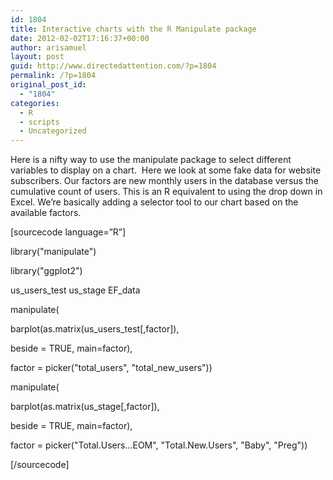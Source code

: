 ```yaml
---
id: 1804
title: Interactive charts with the R Manipulate package
date: 2012-02-02T17:16:37+00:00
author: arisamuel
layout: post
guid: http://www.directedattention.com/?p=1804
permalink: /?p=1804
original_post_id:
  - "1804"
categories:
  - R
  - scripts
  - Uncategorized
---
```

Here is a nifty way to use the manipulate package to select different variables to display on a chart.  Here we look at some fake data for website subscribers. Our factors are new monthly users in the database versus the cumulative count of users. This is an R equivalent to using the drop down in Excel. We&#8217;re basically adding a selector tool to our chart based on the available factors.

[sourcecode language=&#8221;R&#8221;]

library("manipulate")
  
library("ggplot2")

us\_users\_test us\_stage EF\_data
  
manipulate(
    
barplot(as.matrix(us\_users\_test[,factor]),
            
beside = TRUE, main=factor),
    
factor = picker("total\_users", "total\_new_users"))

manipulate(
    
barplot(as.matrix(us_stage[,factor]),
            
beside = TRUE, main=factor),
    
factor = picker("Total.Users&#8230;EOM", "Total.New.Users", "Baby", "Preg"))
  
[/sourcecode]

[<img class="alignleft size-medium wp-image-1808" title="R manipulate package - output screenshot" src="https://i2.wp.com/www.samuelakerstein.com/wp-content/uploads/2012/11/manipulate_f-300x149.png?fit=300%2C148" alt="" srcset="https://i1.wp.com/www.samuelakerstein.com/wp-content/uploads/2012/11/manipulate_f.png?w=1139 1139w, https://i1.wp.com/www.samuelakerstein.com/wp-content/uploads/2012/11/manipulate_f.png?resize=300%2C149 300w, https://i1.wp.com/www.samuelakerstein.com/wp-content/uploads/2012/11/manipulate_f.png?resize=768%2C381 768w, https://i1.wp.com/www.samuelakerstein.com/wp-content/uploads/2012/11/manipulate_f.png?resize=1024%2C508 1024w" sizes="(max-width: 300px) 85vw, 300px" data-recalc-dims="1" />](https://i1.wp.com/www.samuelakerstein.com/wp-content/uploads/2012/11/manipulate_f.png)